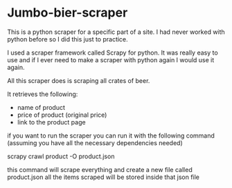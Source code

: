 # Jumbo-bier-scraper
This is a python scraper for a specific part of a site. I had never worked with python before so I did this just to practice. 

I used a scraper framework called Scrapy for python. It was really easy to use and if I ever need to make a scraper with python again I would use it again. 

All this scraper does is scraping all crates of beer. 

It retrieves the following: 
- name of product
- price of product (original price)
- link to the product page

if you want to run the scraper you can run it with the following command (assuming you have all the necessary dependencies needed)

scrapy crawl product -O product.json

this command will scrape everything and create a new file called product.json
all the items scraped will be stored inside that json file




